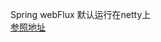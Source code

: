Spring webFlux 默认运行在netty上  
[参照地址](https://www.ibm.com/developerworks/cn/java/spring5-webflux-reactive/index.html) 